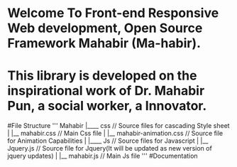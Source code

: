 # Welcome To Front-end Responsive Web development, Open Source Framework Mahabir (Ma-habir).
# This library is developed on the inspirational work of Dr. Mahabir Pun, a social worker, a Innovator.
#File Structure
'''
Mahabir
|____ css    // Source files for cascading Style sheet
|    |__ mahabir.css   // Main Css file
|    |__ mahabir-animation.css // Source file for Animation Capabilities
|
|____ Js      // Source files for Javascript
|    |__ Jquery.js  // Source file for Jquery(It will be updated as new version of jquery updates)
|    |__ mahabir.js   // Main Js file 
'''
#Documentation 
